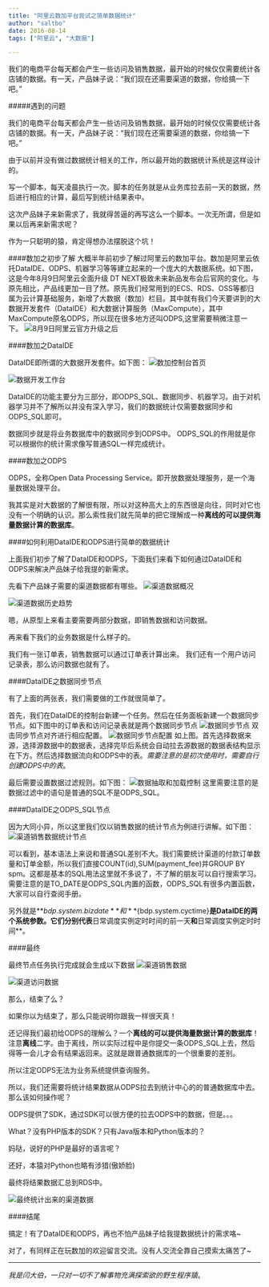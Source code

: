 ```yaml
---
title: "阿里云数加平台尝试之简单数据统计"
author: "saltbo"
date: 2016-08-14
tags: ["阿里云", "大数据"] 

---
```

我们的电商平台每天都会产生一些访问及销售数据，最开始的时候仅仅需要统计各店铺的数据。有一天，产品妹子说：“我们现在还需要渠道的数据，你给搞一下吧。”
<!-- more -->

#####遇到的问题

我们的电商平台每天都会产生一些访问及销售数据，最开始的时候仅仅需要统计各店铺的数据。有一天，产品妹子说：“我们现在还需要渠道的数据，你给搞一下吧。”

由于以前并没有做过数据统计相关的工作，所以最开始的数据统计系统是这样设计的。

写一个脚本，每天凌晨执行一次。脚本的任务就是从业务库拉去前一天的数据，然后进行相应的计算，最后写到统计结果表中。

这次产品妹子来新需求了，我就得苦逼的再写这么一个脚本。一次无所谓，但是如果以后再来新需求呢？

作为一只聪明的猿，肯定得想办法摆脱这个坑！


####数加之初步了解
大概半年前初步了解过阿里云的数加平台。数加是阿里云依托DataIDE、ODPS、机器学习等等建立起来的一个庞大的大数据系统。如下图，这是今年8月9日阿里云全面升级 DT NEXT极致未来新品发布会后官网的变化。与原先相比，产品线更加一目了然。原先我们经常用到的ECS、RDS、OSS等都归属为云计算基础服务，新增了大数据（数加）栏目。其中就有我们今天要讲到的大数据开发套件（DataIDE）和大数据计算服务（MaxCompute），其中MaxCompute原名ODPS，所以现在很多地方还叫ODPS,这里需要稍微注意一下。
![8月9日阿里云官方升级之后](http://upload-images.jianshu.io/upload_images/1846751-79fa2ce6d4f0b0c8.png?imageMogr2/auto-orient/strip%7CimageView2/2/w/1240)

####数加之DataIDE

DataIDE即所谓的大数据开发套件。如下图：
![数加控制台首页](http://upload-images.jianshu.io/upload_images/1846751-f70352fa6c816073.png?imageMogr2/auto-orient/strip%7CimageView2/2/w/1240)

![数据开发工作台](http://upload-images.jianshu.io/upload_images/1846751-dbba215ff0f6a46a.png?imageMogr2/auto-orient/strip%7CimageView2/2/w/1240)

DataIDE的功能主要分为三部分，即ODPS_SQL、数据同步、机器学习。由于对机器学习并不了解所以并没有深入学习，我们的数据统计仅需要数据同步和ODPS_SQL即可。

数据同步就是将业务数据库中的数据同步到ODPS中。
ODPS_SQL的作用就是你可以根据你的统计需求像写普通SQL一样完成统计。

####数加之ODPS

ODPS，全称Open Data Processing Service。即开放数据处理服务，是一个海量数据处理平台。

我其实是对大数据的了解很有限，所以对这种高大上的东西很是向往，同时对它也没有一个明确的认识。那么索性我们就先简单的把它理解成一种**离线的可以提供海量数据计算的数据库**。

####如何利用DataIDE和ODPS进行简单的数据统计

上面我们初步了解了DataIDE和ODPS，下面我们来看下如何通过DataIDE和ODPS来解决产品妹子给我提的新需求。

先看下产品妹子需要的渠道数据都有哪些。
![渠道数据概况](http://upload-images.jianshu.io/upload_images/1846751-635bf5dc00e38b7e.png?imageMogr2/auto-orient/strip%7CimageView2/2/w/1240)

![渠道数据历史趋势](http://upload-images.jianshu.io/upload_images/1846751-5eb2a0136fdf7932.png?imageMogr2/auto-orient/strip%7CimageView2/2/w/1240)


嗯，从原型上来看主要需要两部分数据，即销售数据和访问数据。

再来看下我们的业务数据是什么样子的。

我们有一张订单表，销售数据可以通过订单表计算出来。
我们还有一个用户访问记录表，那么访问数据也就有了。

####DataIDE之数据同步节点

有了上面的两张表，我们需要做的工作就很简单了。

首先，我们在DataIDE的控制台新建一个任务。然后在任务面板新建一个数据同步节点。如下图中的订单表和访问记录表就是两个数据同步节点
![数据同步节点](http://upload-images.jianshu.io/upload_images/1846751-7c67e01466de14fe.png?imageMogr2/auto-orient/strip%7CimageView2/2/w/1240)
双击同步节点对齐进行相应配置。
![数据同步节点配置](http://upload-images.jianshu.io/upload_images/1846751-6f34cbdf8f4835b8.png?imageMogr2/auto-orient/strip%7CimageView2/2/w/1240)
如上图。首先选择数据来源，选择源数据中的数据表，选择完毕后系统会自动拉去源数据的数据表结构显示在下方。然后选择数据流向和ODPS中的表。*需要注意的是初次使用时，需要自行创建ODPS中的表*。

最后需要设置数据过滤规则。如下图：
![数据抽取和加载控制](http://upload-images.jianshu.io/upload_images/1846751-c1e230c043b73b2c.png?imageMogr2/auto-orient/strip%7CimageView2/2/w/1240)
这里需要注意的是数据过滤中的语句是普通的SQL不是ODPS_SQL。

####DataIDE之ODPS_SQL节点

因为大同小异，所以这里我们仅以销售数据的统计节点为例进行讲解。如下图：
![渠道销售数据统计节点](http://upload-images.jianshu.io/upload_images/1846751-672c9de080e93765.png?imageMogr2/auto-orient/strip%7CimageView2/2/w/1240)

可以看到，基本语法上来说和普通SQL差别不大。我们需要统计渠道的付款订单数量和订单金额，所以我们直接COUNT(id),SUM(payment_fee)并GROUP BY spm。这都是基本的SQL用法这里就不多说了，不了解的朋友可以自行搜索学习。需要注意的是TO_DATE是ODPS_SQL内置的函数，ODPS_SQL有很多内置函数，大家可以自行查阅手册。

另外就是**${bdp.system.bizdate}**和**${bdp.system.cyctime}**是DataIDE的两个系统参数。它们分别代表**日常调度实例定时时间的前一天**和**日常调度实例定时时间**。

####最终

最终节点任务执行完成就会生成以下数据
![渠道销售数据](http://upload-images.jianshu.io/upload_images/1846751-a07903ac52899ab8.png?imageMogr2/auto-orient/strip%7CimageView2/2/w/1240)

![渠道访问数据](http://upload-images.jianshu.io/upload_images/1846751-caab3c6c57df34ff.png?imageMogr2/auto-orient/strip%7CimageView2/2/w/1240)

那么，结束了么？

如果你以为结束了，那么只能说明你跟我一样很天真！

还记得我们最初给ODPS的理解么？一个**离线的可以提供海量数据计算的数据库**！注意**离线**二字。由于离线，所以实际过程中是你提交一条ODPS_SQL上去，然后得等一会儿才会有结果返回来。这就是跟普通数据库的一个很重要的差别。

所以注定ODPS无法为业务系统提供查询服务。

所以，我们还需要将统计结果数据从ODPS拉去到统计中心的的普通数据库中去。那么该如何操作呢？

ODPS提供了SDK，通过SDK可以很方便的拉去ODPS中的数据，但是。。。

What？没有PHP版本的SDK？只有Java版本和Python版本的？

妈哒，说好的PHP是最好的语言呢？

还好，本猿对Python也略有涉猎(傲娇脸)

最终将结果数据汇总到RDS中。

![最终统计出来的渠道数据](http://upload-images.jianshu.io/upload_images/1846751-91ef35b6daae812b.png?imageMogr2/auto-orient/strip%7CimageView2/2/w/1240)


####结尾

搞定！有了DataIDE和ODPS，再也不怕产品妹子给我提数据统计的需求咯~

对了，有同样正在玩数加的欢迎留言交流。没有人交流全靠自己摸索太痛苦了~

***
*我是闫大伯，一只对一切不了解事物充满探索欲的野生程序猿*。
